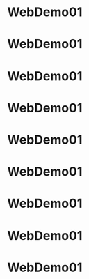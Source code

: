 # WebDemo01
# WebDemo01
# WebDemo01
# WebDemo01
# WebDemo01
# WebDemo01
# WebDemo01
# WebDemo01
# WebDemo01
